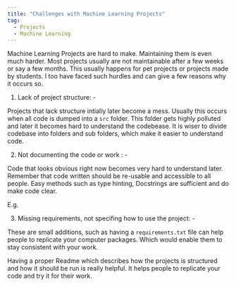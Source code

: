 ```yaml
---
title: "Challenges with Machine Learning Projects"
tag:
  - Projects
  - Machine Learning
---
```



Machine Learning Projects are hard to make. Maintaining them is even much harder.
Most projects usually are not maintainable after a few weeks or say a few months.
This usually happens for pet projects or projects made by students. I too have faced such hurdles and can give a few reasons why it occurs so.

1. Lack of project structure: -

Projects that lack structure intially later become a mess. Usually this occurs when all code is dumped into a `src` folder.
This folder gets highly polluted and later it becomes hard to understand the codebease.
It is wiser to divide codebase into folders and sub folders, which make it easier to understand code.

2. Not documenting the code or work : -

Code that looks obvious right now becomes very hard to understand later.
Remember that code written should be re-usable and accessible to all people.
Easy methods such as type hinting, Docstrings are sufficient and do make code clear.

E.g.

3. Missing requirements, not specifing how to use the project: - 

These are small additions, such as having a `requirements.txt` file can help people to replicate your computer packages.
Which would enable them to stay consistent with your work.

Having a proper Readme which describes how the projects is structured and how it should be run is really helpful.
It helps people to replicate your code and try it for their work.


